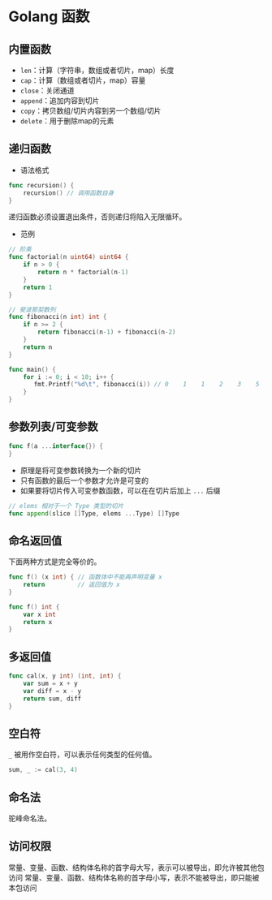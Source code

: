 # Golang 函数

## 内置函数

* `len`：计算（字符串，数组或者切片，map）长度
* `cap`：计算（数组或者切片，map）容量
* `close`：关闭通道
* `append`：追加内容到切片
* `copy`：拷贝数组/切片内容到另一个数组/切片
* `delete`：用于删除map的元素

## 递归函数

* 语法格式

```go
func recursion() {
    recursion() // 调用函数自身
}
```

递归函数必须设置退出条件，否则递归将陷入无限循环。

* 范例

```go
// 阶乘
func factorial(n uint64) uint64 {
    if n > 0 {
        return n * factorial(n-1)
    }
    return 1
}

// 斐波那契数列
func fibonacci(n int) int {
    if n >= 2 {
        return fibonacci(n-1) + fibonacci(n-2)
    }
    return n
}

func main() {
    for i := 0; i < 10; i++ {
       fmt.Printf("%d\t", fibonacci(i)) // 0    1    1    2    3    5    8    13    21    34
    }
}
```

## 参数列表/可变参数

```go
func f(a ...interface{}) {
}
```

* 原理是将可变参数转换为一个新的切片
* 只有函数的最后一个参数才允许是可变的
* 如果要将切片传入可变参数函数，可以在在切片后加上 `...` 后缀

```go
// elems 相对于一个 Type 类型的切片
func append(slice []Type, elems ...Type) []Type
```

## 命名返回值

下面两种方式是完全等价的。

```go
func f() (x int) { // 函数体中不能再声明变量 x
    return         // 返回值为 x
}
```

```go
func f() int {
    var x int
    return x
}
```

## 多返回值

```go
func cal(x, y int) (int, int) {
    var sum = x + y
    var diff = x - y
    return sum, diff
}
```

## 空白符

`_` 被用作空白符，可以表示任何类型的任何值。

```go
sum, _ := cal(3, 4)
```

## 命名法

驼峰命名法。

## 访问权限

常量、变量、函数、结构体名称的首字母大写，表示可以被导出，即允许被其他包访问
常量、变量、函数、结构体名称的首字母小写，表示不能被导出，即只能被本包访问

